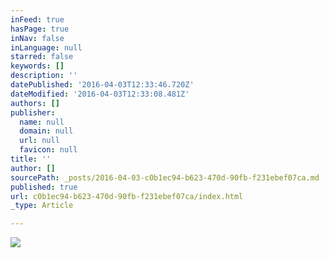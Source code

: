 ```yaml
---
inFeed: true
hasPage: true
inNav: false
inLanguage: null
starred: false
keywords: []
description: ''
datePublished: '2016-04-03T12:33:46.720Z'
dateModified: '2016-04-03T12:33:08.481Z'
authors: []
publisher:
  name: null
  domain: null
  url: null
  favicon: null
title: ''
author: []
sourcePath: _posts/2016-04-03-c0b1ec94-b623-470d-90fb-f231ebef07ca.md
published: true
url: c0b1ec94-b623-470d-90fb-f231ebef07ca/index.html
_type: Article

---
```

![](https://the-grid-user-content.s3-us-west-2.amazonaws.com/b2009edb-f116-4453-bf0f-2696909a7871.jpg)
